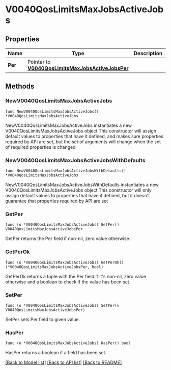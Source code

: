 # V0040QosLimitsMaxJobsActiveJobs

## Properties

Name | Type | Description | Notes
------------ | ------------- | ------------- | -------------
**Per** | Pointer to [**V0040QosLimitsMaxJobsActiveJobsPer**](V0040QosLimitsMaxJobsActiveJobsPer.md) |  | [optional] 

## Methods

### NewV0040QosLimitsMaxJobsActiveJobs

`func NewV0040QosLimitsMaxJobsActiveJobs() *V0040QosLimitsMaxJobsActiveJobs`

NewV0040QosLimitsMaxJobsActiveJobs instantiates a new V0040QosLimitsMaxJobsActiveJobs object
This constructor will assign default values to properties that have it defined,
and makes sure properties required by API are set, but the set of arguments
will change when the set of required properties is changed

### NewV0040QosLimitsMaxJobsActiveJobsWithDefaults

`func NewV0040QosLimitsMaxJobsActiveJobsWithDefaults() *V0040QosLimitsMaxJobsActiveJobs`

NewV0040QosLimitsMaxJobsActiveJobsWithDefaults instantiates a new V0040QosLimitsMaxJobsActiveJobs object
This constructor will only assign default values to properties that have it defined,
but it doesn't guarantee that properties required by API are set

### GetPer

`func (o *V0040QosLimitsMaxJobsActiveJobs) GetPer() V0040QosLimitsMaxJobsActiveJobsPer`

GetPer returns the Per field if non-nil, zero value otherwise.

### GetPerOk

`func (o *V0040QosLimitsMaxJobsActiveJobs) GetPerOk() (*V0040QosLimitsMaxJobsActiveJobsPer, bool)`

GetPerOk returns a tuple with the Per field if it's non-nil, zero value otherwise
and a boolean to check if the value has been set.

### SetPer

`func (o *V0040QosLimitsMaxJobsActiveJobs) SetPer(v V0040QosLimitsMaxJobsActiveJobsPer)`

SetPer sets Per field to given value.

### HasPer

`func (o *V0040QosLimitsMaxJobsActiveJobs) HasPer() bool`

HasPer returns a boolean if a field has been set.


[[Back to Model list]](../README.md#documentation-for-models) [[Back to API list]](../README.md#documentation-for-api-endpoints) [[Back to README]](../README.md)


